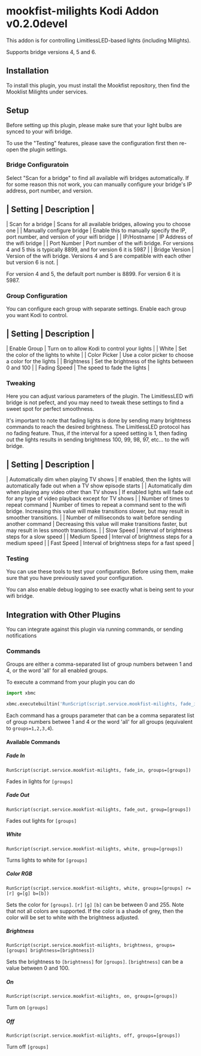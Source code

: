 # mookfist-milights Kodi Addon v0.2.0devel

This addon is for controlling LimitlessLED-based lights (including Milights).

Supports bridge versions 4, 5 and 6.

## Installation

To install this plugin, you must install the Mookfist repository, then find the Mooklist Milights under services.

## Setup

Before setting up this plugin, please make sure that your light bulbs are synced to your wifi bridge.

To use the "Testing" features, please save the configuration first then re-open the plugin settings.

### Bridge Configuratoin

Select "Scan for a bridge" to find all available wifi bridges automatically. If for some reason this not work, you can manually configure your bridge's IP address, port number, and version.

| Setting | Description |
-------------------------
| Scan for a bridge | Scans for all available bridges, allowing you to choose one |
| Manually configure bridge | Enable this to manually specify the IP, port number, and version of your wifi bridge |
| IP/Hostname | IP Address of the wifi bridge |
| Port Number | Port number of the wifi bridge. For versions 4 and 5 this is typically 8899, and for version 6 it is 5987 |
| Bridge Version | Version of the wifi bridge. Versions 4 and 5 are compatible with each other but version 6 is not. |

For version 4 and 5, the default port number is 8899. For version 6 it is 5987.

### Group Configuration

You can configure each group with separate settings. Enable each group you want Kodi to control.

| Setting | Description |
-------------------------
| Enable Group | Turn on to allow Kodi to control your lights |
| White | Set the color of the lights to white |
| Color Picker | Use a color picker to choose a color for the lights |
| Brightness | Set the brightness of the lights between 0 and 100 |
| Fading Speed | The speed to fade the lights |

### Tweaking

Here you can adjust various parameters of the plugin. The LimitlessLED wifi bridge is not pefect, and you may need to tweak these settings to find a sweet spot for perfect smoothness.

It's important to note that fading lights is done by sending many brightness commands to reach the desired brightness. The LimitlessLED protocol has no fading feature. Thus, if the interval for a speed setting is 1, then fading out the lights results in sending brightness 100, 99, 98, 97, etc... to the wifi bridge.


| Setting | Description |
-------------------------
| Automatically dim when playing TV shows | If enabled, then the lights will automatically fade out when a TV show episode starts |
| Automatically dim when playing any video other than TV shows | If enabled lights will fade out for any type of video playback except for TV shows |
| Number of times to repeat command | Number of times to repeat a command sent to the wifi bridge. Increasing this value will make transitions slower, but may result in smoother transitions. |
| Number of milliseconds to wait before sending another command | Decreasing this value will make transitions faster, but may result in less smooth transitions. |
| Slow Speed | Interval of brightness steps for a slow speed |
| Medium Speed | Interval of brightness steps for a medium speed |
| Fast Speed | Interval of brightness steps for a fast speed |

### Testing

You can use these tools to test your configuration. Before using them, make sure that you have previously saved your configuration.

You can also enable debug logging to see exactly what is being sent to your wifi bridge.

## Integration with Other Plugins

You can integrate against this plugin via running commands, or sending notifications

### Commands

Groups are either a comma-separated list of group numbers between 1 and 4, or the word 'all' for all enabled groups.

To execute a command from your plugin you can do

```python
import xbmc

xbmc.executebuiltin('RunScript(script.service.mookfist-milights, fade_in, groups=1,2,3)')
```

Each command has a groups parameter that can be a comma separatest list of group numbers betwee 1 and 4 or the word 'all' for all groups (equivalent to `groups=1,2,3,4`).

#### Available Commands

##### Fade In

```
RunScript(script.service.mookfist-milights, fade_in, groups=[groups])
```

Fades in lights for `[groups]`

##### Fade Out

```
RunScript(script.service.mookfist-milights, fade_out, group=[groups])
```

Fades out lights for `[groups]`

##### White

```
RunScript(script.service.mookfist-milights, white, group=[groups])
```

Turns lights to white for `[groups]`

##### Color RGB

```
RunScript(script.service.mookfist-milights, white, groups=[groups] r=[r] g=[g] b=[b])
```

Sets the color for `[groups]`. `[r]` `[g]` `[b]` can be between 0 and 255. Note that not all colors are supported. If the color is a shade of grey, then the color will be set to white with the brightness adjusted.

##### Brightness

```
RunScript(script.service.mookfist-milights, brightness, groups=[groups] brightness=[brightness])
```

Sets the brightness to `[brightness]` for `[groups]`. `[brightness]` can be a value between 0 and 100.

##### On

```
RunScript(script.service.mookfist-milights, on, groups=[groups])
```

Turn on `[groups]`

##### Off

```
RunScript(script.service.mookfist-milights, off, groups=[groups])
```

Turn off `[groups]`


